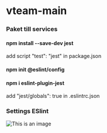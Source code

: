 # vteam-main


### Paket till services

#### npm install --save-dev jest
add script "test": "jest" in package.json
#### npm init @eslint/config
#### npm i eslint-plugin-jest
add "jest/globals": true in .eslintrc.json

### Settings ESlint
![This is an image](https://cdn.discordapp.com/attachments/1032672780661051506/1046913703762727023/eslintSettings.png)